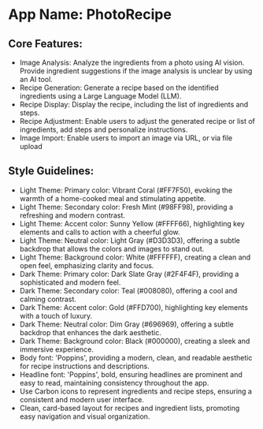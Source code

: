 # **App Name**: PhotoRecipe

## Core Features:

- Image Analysis: Analyze the ingredients from a photo using AI vision. Provide ingredient suggestions if the image analysis is unclear by using an AI tool.
- Recipe Generation: Generate a recipe based on the identified ingredients using a Large Language Model (LLM).
- Recipe Display: Display the recipe, including the list of ingredients and steps.
- Recipe Adjustment: Enable users to adjust the generated recipe or list of ingredients, add steps and personalize instructions.
- Image Import: Enable users to import an image via URL, or via file upload

## Style Guidelines:

- Light Theme: Primary color: Vibrant Coral (#FF7F50), evoking the warmth of a home-cooked meal and stimulating appetite.
- Light Theme: Secondary color: Fresh Mint (#98FF98), providing a refreshing and modern contrast.
- Light Theme: Accent color: Sunny Yellow (#FFFF66), highlighting key elements and calls to action with a cheerful glow.
- Light Theme: Neutral color: Light Gray (#D3D3D3), offering a subtle backdrop that allows the colors and images to stand out.
- Light Theme: Background color: White (#FFFFFF), creating a clean and open feel, emphasizing clarity and focus.
- Dark Theme: Primary color: Dark Slate Gray (#2F4F4F), providing a sophisticated and modern feel.
- Dark Theme: Secondary color: Teal (#008080), offering a cool and calming contrast.
- Dark Theme: Accent color: Gold (#FFD700), highlighting key elements with a touch of luxury.
- Dark Theme: Neutral color: Dim Gray (#696969), offering a subtle backdrop that enhances the dark aesthetic.
- Dark Theme: Background color: Black (#000000), creating a sleek and immersive experience.
- Body font: 'Poppins', providing a modern, clean, and readable aesthetic for recipe instructions and descriptions.
- Headline font: 'Poppins', bold, ensuring headlines are prominent and easy to read, maintaining consistency throughout the app.
- Use Carbon icons to represent ingredients and recipe steps, ensuring a consistent and modern user interface.
- Clean, card-based layout for recipes and ingredient lists, promoting easy navigation and visual organization.